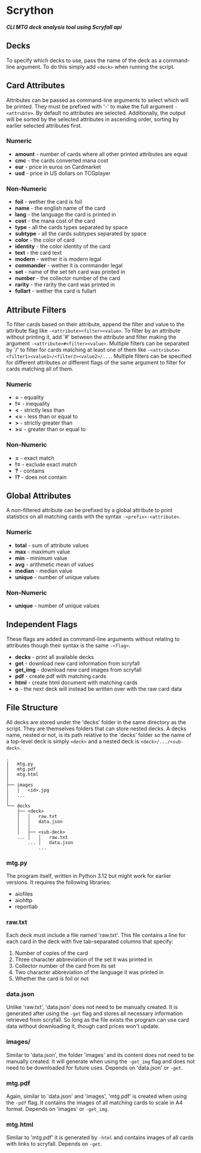 # Scrython

***CLI MTG deck analysis tool using Scryfall api***

## Decks

To specify which decks to use, pass the name of the deck as a command-line argument. To do this simply add `<deck>` when running the script.

## Card Attributes

Attributes can be passed as command-line arguments to select which will be printed. They must be prefixed with '-' to make the full argument `-<attrubte>`. By default no attributes are selected. Additionally, the output will be sorted by the selected attributes in ascending order, sorting by earlier selected attributes first.

### Numeric

* **amount** - number of cards where all other printed attributes are equal
* **cmc** - the cards converted mana cost
* **eur** - price in euros on Cardmarket
* **usd** - price in US dollars on TCGplayer

### Non-Numeric

* **foil** - wether the card is foil
* **name** - the english name of the card
* **lang** - the language the card is printed in
* **cost** - the mana cost of the card
* **type** - all the cards types separated by space
* **subtype** - all the cards subtypes separated by space
* **color** - the color of card
* **identity** - the color identity of the card
* **text** - the card text
* **modern** - wether it is modern legal
* **commander** - wether it is commander legal
* **set** - name of the set teh card was printed in
* **number** - the collector number of the card
* **rarity** - the rarity the card was printed in
* **fullart** - wether the card is fullart

## Attribute Filters

To filter cards based on their attribute, append the filter and value to the attribute flag like `-<attribute><filter><value>`. To filter by an attribute without printing it, add '#' between the attribute and filter making the argument `-<attribute>#<filter><value>`. Multiple filters can be separated by '/' to filter for cards matching at least one of them like `-<attribute><filter1><value1>/<filter2><value2>/...`. Multiple filters can be specified for different attributes or different flags of the same argument to filter for cards matching all of them.

### Numeric

* **=** - equality
* **!=** - inequality
* **<** - strictly less than
* **<=** - less than or equal to
* **>** - strictly greater than
* **>=** - greater than or equal to

### Non-Numeric

* **=** - exact match
* **!=** - exclude exact match
* **?** - contains
* **!?** - does not contain

## Global Attributes

A non-filtered attribute can be prefixed by a global attribute to print statistics on all matching cards with the syntax `-<prefix>-<attribute>`.

### Numeric

* **total** - sum of attribute values
* **max** - maximum value
* **min** - minimum value
* **avg** - arithmetic mean of values
* **median** - median value
* **unique** - number of unique values

### Non-Numeric

* **unique** - number of unique values

## Independent Flags

These flags are added as command-line arguments without relating to attributes though their syntax is the same `-<flag>`.

* **decks** - print all available decks
* **get** -  download new card information from scryfall
* **get_img** - download new card images from scryfall
* **pdf** - create pdf with matching cards
* **html** - create html document with matching cards
* **o** - the next deck will instead be written over with the raw card data

## File Structure

All decks are stored under the 'decks' folder in the same directory as the script. They are themselves folders that can store nested decks. A decks name, nested or not, is its path relative to the 'decks' folder so the name of a top-level deck is simply `<deck>` and a nested deck is `<deck>/.../<sub-deck>`.

```
.
│   mtg.py
│   mtg.pdf
│   mtg.html
│
├── images
│   │   <id>.jpg
│   ...
│
└── decks
    ├── <deck>
    │   │   raw.txt
    │   │   data.json
    │   │
    │   ├── <sub-deck>
    ... │   │   raw.txt
        ... │   data.json
            ...
```

### mtg.py

The program itself, written in Python 3.12 but might work for earlier versions. It requires the following libraries:
* aiofiles
* aiohttp
* reportlab

### raw.txt

Each deck must include a file named 'raw.txt'. This file contains a line for each card in the deck with five tab-separated columns that specify:

1. Number of copies of the card
2. Three character abbreviation of the set it was printed in
3. Collector number of the card from its set
4. Two character abbreviation of the language it was printed in
5. Whether the card is foil or not

### data.json

Unlike 'raw.txt', 'data.json' does not need to be manually created. It is generated after using the `-get` flag and stores all necessary information retrieved from scryfall. So long as the file exists the program can use card data without downloading it, though card prices won't update.

### images/

Similar to 'data.json', the folder 'images' and its content does not need to be manually created. It will generate when using the `-get_img` flag and does not need to be downloaded for future uses. Depends on 'data.json' or `-get`.

### mtg.pdf

Again, similar to 'data.json' and 'images', 'mtg.pdf' is created when using the `-pdf` flag. It contains the images of all matching cards to scale in A4 format. Depends on 'images' or `-get_img`.

### mtg.html

Similar to 'mtg.pdf' it is generated by `-html` and contains images of all cards with links to scryfall. Depends on `-get`.
